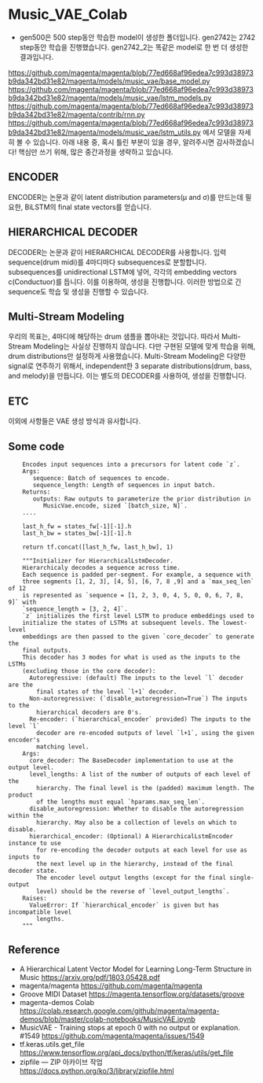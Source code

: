 # Music_VAE_Colab

* gen500은 500 step동안 학습한 model이 생성한 폴더입니다. gen2742는 2742 step동안 학습을 진행했습니다. gen2742_2는 똑같은 model로 한 번 더 생성한 결과입니다.

https://github.com/magenta/magenta/blob/77ed668af96edea7c993d38973b9da342bd31e82/magenta/models/music_vae/base_model.py
https://github.com/magenta/magenta/blob/77ed668af96edea7c993d38973b9da342bd31e82/magenta/models/music_vae/lstm_models.py
https://github.com/magenta/magenta/blob/77ed668af96edea7c993d38973b9da342bd31e82/magenta/contrib/rnn.py
https://github.com/magenta/magenta/blob/77ed668af96edea7c993d38973b9da342bd31e82/magenta/models/music_vae/lstm_utils.py
에서 모델을 자세히 볼 수 있습니다. 아래 내용 중, 혹시 틀린 부분이 있을 경우, 알려주시면 감사하겠습니다! 핵심만 쓰기 위해, 많은 중간과정을 생략하고 있습니다.

## ENCODER
ENCODER는 논문과 같이 latent distribution parameters(μ and σ)를 만드는데 필요한, BiLSTM의 final state vectors를 얻습니다.

## HIERARCHICAL DECODER
DECODER는 논문과 같이 HIERARCHICAL DECODER를 사용합니다. 입력 sequence(drum midi)를 4마디마다 subsequences로 분할합니다. subsequences를 unidirectional LSTM에 넣어, 각각의 embedding vectors c(Conductuor)를 듭니다. 이를 이용하여, 생성을 진행합니다. 이러한 방법으로 긴 sequence도 학습 및 생성을 진행할 수 있습니다.

## Multi-Stream Modeling
우리의 목표는, 4마디에 해당하는 drum 샘플을 뽑아내는 것입니다. 따라서 Multi-Stream Modeling는 사실상 진행하지 않습니다. 다만 구현된 모델에 맞게 학습을 위해, drum distributions만 설정하게 사용했습니다. Multi-Stream Modeling은 다양한 signal로 연주하기 위해서, independent한 3 separate distributions(drum, bass, and melody)을 만듭니다. 이는 별도의 DECODER를 사용하여, 생성을 진행합니다.

## ETC
이외에 사항들은 VAE 생성 방식과 유사합니다.

## Some code

```
    Encodes input sequences into a precursors for latent code `z`.
    Args:
       sequence: Batch of sequences to encode.
       sequence_length: Length of sequences in input batch.
    Returns:
       outputs: Raw outputs to parameterize the prior distribution in
          MusicVae.encode, sized `[batch_size, N]`.
    ....
    
    last_h_fw = states_fw[-1][-1].h
    last_h_bw = states_bw[-1][-1].h

    return tf.concat([last_h_fw, last_h_bw], 1)
```

```
    """Initializer for HierarchicalLstmDecoder.
    Hierarchicaly decodes a sequence across time.
    Each sequence is padded per-segment. For example, a sequence with
    three segments [1, 2, 3], [4, 5], [6, 7, 8 ,9] and a `max_seq_len` of 12
    is represented as `sequence = [1, 2, 3, 0, 4, 5, 0, 0, 6, 7, 8, 9]` with
    `sequence_length = [3, 2, 4]`.
    `z` initializes the first level LSTM to produce embeddings used to
    initialize the states of LSTMs at subsequent levels. The lowest-level
    embeddings are then passed to the given `core_decoder` to generate the
    final outputs.
    This decoder has 3 modes for what is used as the inputs to the LSTMs
    (excluding those in the core decoder):
      Autoregressive: (default) The inputs to the level `l` decoder are the
        final states of the level `l+1` decoder.
      Non-autoregressive: (`disable_autoregression=True`) The inputs to the
        hierarchical decoders are 0's.
      Re-encoder: (`hierarchical_encoder` provided) The inputs to the level `l`
        decoder are re-encoded outputs of level `l+1`, using the given encoder's
        matching level.
    Args:
      core_decoder: The BaseDecoder implementation to use at the output level.
      level_lengths: A list of the number of outputs of each level of the
        hierarchy. The final level is the (padded) maximum length. The product
        of the lengths must equal `hparams.max_seq_len`.
      disable_autoregression: Whether to disable the autoregression within the
        hierarchy. May also be a collection of levels on which to disable.
      hierarchical_encoder: (Optional) A HierarchicalLstmEncoder instance to use
        for re-encoding the decoder outputs at each level for use as inputs to
        the next level up in the hierarchy, instead of the final decoder state.
        The encoder level output lengths (except for the final single-output
        level) should be the reverse of `level_output_lengths`.
    Raises:
      ValueError: If `hierarchical_encoder` is given but has incompatible level
        lengths.
    """
```

## Reference
- A Hierarchical Latent Vector Model for Learning Long-Term Structure in Music https://arxiv.org/pdf/1803.05428.pdf
- magenta/magenta https://github.com/magenta/magenta
- Groove MIDI Dataset https://magenta.tensorflow.org/datasets/groove
- magenta-demos Colab https://colab.research.google.com/github/magenta/magenta-demos/blob/master/colab-notebooks/MusicVAE.ipynb
- MusicVAE - Training stops at epoch 0 with no output or explanation. #1549  https://github.com/magenta/magenta/issues/1549
- tf.keras.utils.get_file https://www.tensorflow.org/api_docs/python/tf/keras/utils/get_file
- zipfile — ZIP 아카이브 작업 https://docs.python.org/ko/3/library/zipfile.html